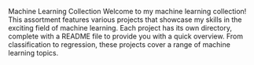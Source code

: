 Machine Learning Collection 
Welcome to my machine learning collection! This assortment features various projects that showcase my skills in the exciting field of machine learning.
Each project has its own directory, complete with a README file to provide you with a quick overview. From classification to regression, these projects cover a range of machine learning topics.
